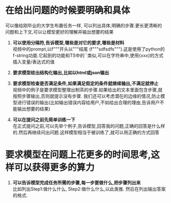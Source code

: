 # 在给出问题的时候要明确和具体
可以像给刚毕业的大学生布置任务一样, 可以列出具体,明确的步骤.更长更清晰的问题和上下文,可以让模型更好的理解并输出想要的结果
1. **可以使用分隔符,告诉模型,哪些是对它的要求,哪些是材料**  
   视频中的prompt,以f"""开头以"""结尾 (f"""sdfsdfs""").这是使用了python的f-string功能.它起到的功能和TS中的``类似,可以在字符串中,使用{xxx}的方式插入变量/表达式的值
   
2. **要求模型给出结构化输出,比如以html或json输出**  

4. **要求模型检查是否满足条件,如果满足假定的条件就继续输出,不满足就停止**  
   视频中的例子是要求模型整理出制茶的步骤.如果给出的文本里面包含步骤,就按照步骤输出,否则就提示没有步骤. 我们还可以考虑潜在的边缘的情况,防止模型进行错误的输出(比如输出错误内容给用户,不如给出合理的理由,告诉用户不能输出想要的结果)
   
4. **可以在提问之前先简单训练一下**  
   在正式提问之前,可以先举个例子,告诉模型,回答我的问题,正确的回答是什么样的.然后再继续问出问题.这样模型相当于被训练了,就可以用正确的方式回答

# 要求模型在问题上花更多的时间思考,这样可以获得更多的算力
1. **可以告诉模型完成任务所需的步骤,每一步要做什么,把步骤列出来**  
   比如列出Step1:做什么什么, Step2:做什么什么,以此类推. 然后在列出输出答案的格式.
